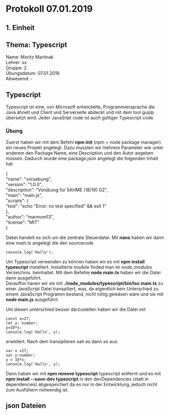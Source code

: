 # Protokoll 07.01.2019  

## 1. Einheit  

## Thema: Typescript

Name: Moritz Martinak  
Lehrer: sx  
Gruppe: 2  
Übungsdatum: 07.01.2019  
Abwesend: -  

## Typescript  
Typescript ist eine, von Microsoft entwickelte, Programmiersprache die Java ähnelt und Client und Serverseite abdeckt und mit dem tool guplp übersetzt wird. Jeder JavaSript code ist auch gültiger Typescript code.
### Übung 
Zuerst haben wir mit dem Befehl **npm init** (npm = node package manager) ein neues Projekt angelegt. Dazu mussten wir mehrere Parameter wie unter anderem den Package Name, eine Description und den Autor angeben müssen. Dadurch wurde eine package.json angelegt die folgenden Inhalt hat:  

{  
  "name": "voruebung",  
  "version": "1.0.0",  
  "description": "Vorübung für 5AHME (18/19) G2",  
  "main": "main.js",  
  "scripts": {  
    "test": "echo \"Error: no test specified\" && exit 1"  
  },  
  "author": "marmom13",  
  "license": "MIT"  
}  

Dabei handelt es sich um die zentrale Steuerdatei.  Mit **nano** haben wir dann eine *main.ts* angelegt die den sourcecode
```  
console.log('Hallo');
```  
Um Typescript verwenden zu können haben wir es mit **npm install typescript** installiert. Installierte module finded man im 
*node_modules* Verzeichnis.
beinhaltet. Mit dem Befehle **node main.ts** haben wir die Datei dann ausgeführt.  
Daraufhin haven wir sie mit **./node_modules/typescript/bin/tsc main.ts** zu einer JavaScript Datei transpiliert, was, da eigentlich kein Unterschied zu einem JavaScript Programm bestand, nicht nötig gewäsen wäre und sie mit **node main.js** ausgeführt.  

Um diesen unterschied besser darzustellen haben wir die Datei mit

```  
const x=27; 
let y: number; 
y=10*x;
console.log('Hallo', y);
```  
erweitert. Nach dem transiplieren sah es dann so aus:  
```  
var x =27;  
var y:number;  
y = 10*x;  
console.log('Hallo', y);  
```  
Dann haben wir mit **npm remove typescript** typescript entfernt und es mit **npm install --save-dev typescript** in den devDependencies (statt in dependencies) abgespeichert da es nur in der Entwicklung, jedoch nicht zum Ausfühern notwendig ist.

## json Dateien   



